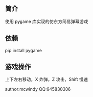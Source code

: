 ## 简介

使用 pygame 库实现的仿东方简易弹幕游戏

## 依赖

pip install pygame

## 游戏操作

上下左右移动，X 炸弹，Z 攻击，Shift 慢速


author:mcwindy
QQ:645830306
